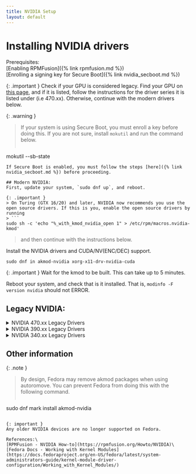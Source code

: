 ```yaml
---
title: NVIDIA Setup
layout: default
---
```


# Installing NVIDIA drivers

Prerequisites:\
[Enabling RPMFusion]({% link rpmfusion.md %})\
[Enrolling a signing key for Secure Boot]({% link nvidia_secboot.md %})

{: .important }
Check if your GPU is considered legacy. Find your GPU on [this page](https://www.nvidia.com/en-us/drivers/unix/legacy-gpu/), and if it is listed, follow the instructions for the driver series it is listed under (i.e 470.xx). Otherwise, continue with the modern drivers below.

{: .warning }
> If your system is using Secure Boot, you must enroll a key before doing this. If you are not sure, install `mokutil` and run the command below.
> ```
mokutil --sb-state
```
If Secure Boot is enabled, you must follow the steps [here]({% link nvidia_secboot.md %}) before proceeding.

## Modern NVIDIA:
First, update your system, `sudo dnf up`, and reboot.

{: .important }
> On Turing (GTX 16/20) and later, NVIDIA now recommends you use the open source drivers. If this is you, enable the open source drivers by running
> ```
sudo sh -c 'echo "%_with_kmod_nvidia_open 1" > /etc/rpm/macros.nvidia-kmod'
```
> and then continue with the instructions below.

Install the NVIDIA drivers and CUDA/NV(ENC/DEC) support.

```
sudo dnf in akmod-nvidia xorg-x11-drv-nvidia-cuda
```

{: .important }
Wait for the kmod to be built. This can take up to 5 minutes.

Reboot your system, and check that is it installed. That is, `modinfo -F version nvidia` should not ERROR.
## Legacy NVIDIA:
<details markdown=1>
<summary>NVIDIA 470.xx Legacy Drivers</summary>
First, update your system, `sudo dnf up`, and reboot.

Install the NVIDIA drivers and CUDA (11.4) support.
```
sudo dnf in akmod-nvidia-470xx xorg-x11-drv-nvidia-470xx xorg-x11-drv-nvidia-470xx-cuda
``` 
{: .important }
Wait for the kmod to be built. This can take up to 5 minutes.

Reboot your system, and check that is it installed. That is, `modinfo -F version nvidia` should not ERROR.
</details>
<details markdown=1>
<summary>NVIDIA 390.xx Legacy Drivers</summary>

{: .warning }
This driver is end-of-life. It may break at any time.

First, update your system, `sudo dnf up`, and reboot.

Install the NVIDIA drivers and CUDA (9.2) support.
```
sudo dnf in akmod-nvidia-390xx xorg-x11-drv-nvidia-390xx xorg-x11-drv-nvidia-390xx-cuda
```

{: .important }
Wait for the kmod to be built. This can take up to 5 minutes.

Reboot your system, and check that is it installed. That is, `modinfo -F version nvidia` should not ERROR.
</details>

<details markdown=1>
<summary>NVIDIA 340.xx Legacy Drivers</summary>
<details markdown=1>
<summary>Optional: 3rd Party Patch</summary>
The goal of this driver is to increase compatibility with newer Linux kernel versions. It is recommended for more recent versions of Fedora (Linux ~6).
I cannot verify if this patch is required, because I do not have a compatible device to test it with. 

{: .note }
As far as I can tell, this patch is intended to be used with the LTS kernel.

{: .important }
Before installing any 3rd party software, audit the repo, Copr build logs, and make sure you trust the developer.

First, update your system, `sudo dnf up`, and reboot

Then, enable the third party Copr repo:
```
sudo dnf copr enable kwizart/kernel-longterm-6.1
```
Install the needed dependencies:
```
sudo dnf in akmods gcc kernel-longterm kernel-longterm-devel
```
Follow the rest of the instructions like normal.
</details>

{: .warning }
This driver is EOL. It may break at any time, and likely won't work on newer Fedora versions. You may attempt the drivers below, but also note the 3rd party patch section.

First, update your system, `sudo dnf up`, and reboot.

Install the NVIDIA drivers and CUDA (6.5) support.
```
sudo dnf in akmod-nvidia-340xx xorg-x11-drv-nvidia-340xx xorg-x11-drv-nvidia-340xx-cuda
```
{: .important }
Wait for the kmod to build. This can take up to 5 minutes.

Reboot your system, and check that is it installed. That is, `modinfo -F version nvidia` should not ERROR.
</details>

## Other information

{: .note }
> By design, Fedora may remove akmod packages when using autoromove. You can prevent Fedora from doing this with the following command.
> 
> ```
sudo dnf mark install akmod-nvidia
```

{: important }
Any older NVIDIA devices are no longer supported on Fedora.

References:\
[RPMFusion - NVIDIA How-to](https://rpmfusion.org/Howto/NVIDIA)\
[Fedora Docs - Working with Kernel Modules](https://docs.fedoraproject.org/en-US/fedora/latest/system-administrators-guide/kernel-module-driver-configuration/Working_with_Kernel_Modules/)
